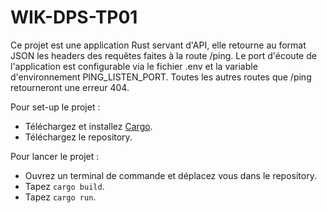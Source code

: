 # WIK-DPS-TP01

Ce projet est une application Rust servant d'API, elle retourne au format JSON les headers des requêtes faites à la route /ping.
Le port d'écoute de l'application est configurable via le fichier .env et la variable d'environnement PING_LISTEN_PORT.
Toutes les autres routes que /ping retourneront une erreur 404.

Pour set-up le projet : 
* Téléchargez et installez [Cargo](https://doc.rust-lang.org/cargo/index.html).
* Téléchargez le repository.

Pour lancer le projet :
* Ouvrez un terminal de commande et déplacez vous dans le repository.
* Tapez ```cargo build```.
* Tapez ```cargo run```.
